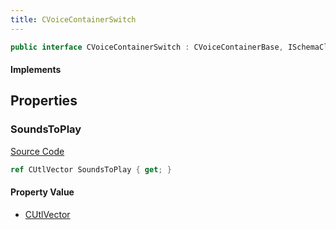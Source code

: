 ```yaml
---
title: CVoiceContainerSwitch
---
```


```csharp
public interface CVoiceContainerSwitch : CVoiceContainerBase, ISchemaClass<CVoiceContainerBase>, ISchemaClass<CVoiceContainerSwitch>, ISchemaField, ISchemaClass, INativeHandle
```

#### Implements

## Properties

### SoundsToPlay

[Source Code](https://github.com/swiftly-solution/swiftlys2/blob/beta/managed/src/SwiftlyS2.Generated/Schemas/Interfaces/CVoiceContainerSwitch.cs#L17)

```csharp
ref CUtlVector SoundsToPlay { get; }
```

#### Property Value

- [CUtlVector](/docs/api/)

